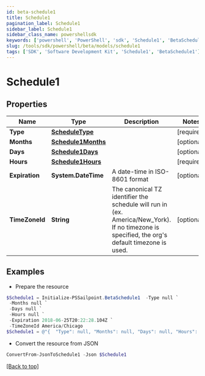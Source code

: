 ```yaml
---
id: beta-schedule1
title: Schedule1
pagination_label: Schedule1
sidebar_label: Schedule1
sidebar_class_name: powershellsdk
keywords: ['powershell', 'PowerShell', 'sdk', 'Schedule1', 'BetaSchedule1'] 
slug: /tools/sdk/powershell/beta/models/schedule1
tags: ['SDK', 'Software Development Kit', 'Schedule1', 'BetaSchedule1']
---
```



# Schedule1

## Properties

Name | Type | Description | Notes
------------ | ------------- | ------------- | -------------
**Type** | [**ScheduleType**](schedule-type) |  | [required]
**Months** | [**Schedule1Months**](schedule1-months) |  | [optional] 
**Days** | [**Schedule1Days**](schedule1-days) |  | [optional] 
**Hours** | [**Schedule1Hours**](schedule1-hours) |  | [required]
**Expiration** | **System.DateTime** | A date-time in ISO-8601 format | [optional] 
**TimeZoneId** | **String** | The canonical TZ identifier the schedule will run in (ex. America/New_York).  If no timezone is specified, the org's default timezone is used. | [optional] 

## Examples

- Prepare the resource
```powershell
$Schedule1 = Initialize-PSSailpoint.BetaSchedule1  -Type null `
 -Months null `
 -Days null `
 -Hours null `
 -Expiration 2018-06-25T20:22:28.104Z `
 -TimeZoneId America/Chicago
$Schedule1 = @"{  "Type": null, "Months": null, "Days": null, "Hours": null, "Expiration": "2018-06-25T20:22:28.104Z", "TimeZoneId": "America/Chicago" }"@
```

- Convert the resource from JSON
```powershell
ConvertFrom-JsonToSchedule1 -Json $Schedule1
```


[[Back to top]](#) 

